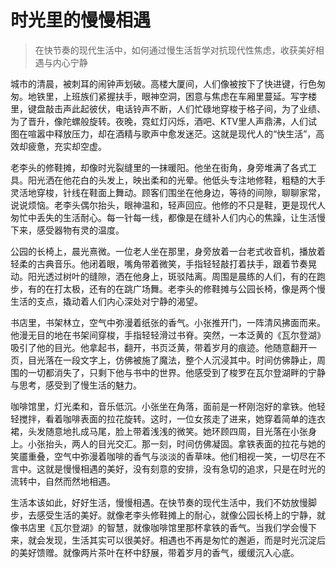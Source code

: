 # 时光里的慢慢相遇
> 在快节奏的现代生活中，如何通过慢生活哲学对抗现代性焦虑，收获美好相遇与内心宁静

城市的清晨，被刺耳的闹钟声划破。高楼大厦间，人们像被按下了快进键，行色匆匆。地铁里，上班族们紧握扶手，眼神空洞，困意与焦虑在车厢里蔓延。写字楼里，键盘敲击声此起彼伏，电话铃声不断，人们忙碌地穿梭于格子间，为了业绩、为了晋升，像陀螺般旋转。夜晚，霓虹灯闪烁，酒吧、KTV里人声鼎沸，人们试图在喧嚣中释放压力，却在酒精与歌声中愈发迷茫。这就是现代人的“快生活”，高效却疲惫，充实却空虚。

老李头的修鞋摊，却像时光裂缝里的一抹暖阳。他坐在街角，身旁堆满了各式工具。阳光洒在他花白的头发上，映出柔和的光晕。他低头专注地修鞋，粗糙的大手灵活地穿梭，针线在鞋面上舞动。顾客们围坐在他身边，等待的间隙，聊聊家常，说说烦恼。老李头偶尔抬头，眼神温和，轻声回应。他修的不只是鞋，更是现代人匆忙中丢失的生活耐心。每一针每一线，都像是在缝补人们内心的焦躁，让生活慢下来，感受器物有灵的温度。

公园的长椅上，晨光熹微。一位老人坐在那里，身旁放着一台老式收音机，播放着轻柔的古典音乐。他闭着眼，嘴角带着微笑，手指轻轻敲打着扶手，跟着节奏晃动。阳光透过树叶的缝隙，洒在他身上，斑驳陆离。周围是晨练的人们，有的在跑步，有的在打太极，还有的在跳广场舞。老李头的修鞋摊与公园长椅，像是两个慢生活的支点，撬动着人们内心深处对宁静的渴望。

书店里，书架林立，空气中弥漫着纸张的香气。小张推开门，一阵清风拂面而来。他漫无目的地在书架间穿梭，手指轻轻滑过书脊。突然，一本泛黄的《瓦尔登湖》吸引了他的目光。他拿起书，翻开，书页泛黄，带着岁月的痕迹。他随意翻开一页，目光落在一段文字上，仿佛被施了魔法，整个人沉浸其中。时间仿佛静止，周围的一切都消失了，只剩下他与书中的世界。他感受到了梭罗在瓦尔登湖畔的宁静与思考，感受到了慢生活的魅力。

咖啡馆里，灯光柔和，音乐低沉。小张坐在角落，面前是一杯刚泡好的拿铁。他轻轻搅拌，看着咖啡表面的拉花旋转。这时，一位女孩走了进来，她穿着简单的连衣裙，头发随意地扎成马尾，脸上带着浅浅的微笑。她环顾四周，目光落在小张身上。小张抬头，两人的目光交汇。那一刻，时间仿佛凝固。拿铁表面的拉花与她的笑靥重叠，空气中弥漫着咖啡的香气与淡淡的香草味。他们相视一笑，一切尽在不言中。这就是慢慢相遇的美好，没有刻意的安排，没有急切的追求，只是在时光的流转中，自然而然地相遇。

生活本该如此，好好生活，慢慢相遇。在快节奏的现代生活中，我们不妨放慢脚步，去感受生活的美好。就像老李头修鞋摊上的耐心，就像公园长椅上的宁静，就像书店里《瓦尔登湖》的智慧，就像咖啡馆里那杯拿铁的香气。当我们学会慢下来，就会发现，生活其实可以很美好。相遇也不再是匆忙的邂逅，而是时光沉淀后的美好馈赠。就像两片茶叶在杯中舒展，带着岁月的香气，缓缓沉入心底。